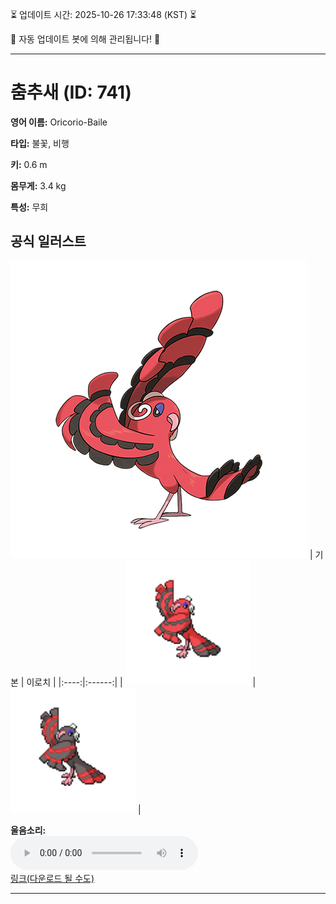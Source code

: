 
⏳ 업데이트 시간: 2025-10-26 17:33:48 (KST) ⏳

🤖 자동 업데이트 봇에 의해 관리됩니다! 🤖

---

# 춤추새 (ID: 741)
**영어 이름:** Oricorio-Baile

**타입:** 불꽃, 비행

**키:** 0.6 m

**몸무게:** 3.4 kg

**특성:** 무희

## 공식 일러스트
![](https://raw.githubusercontent.com/PokeAPI/sprites/master/sprites/pokemon/other/official-artwork/741.png)
| 기본 | 이로치 |
|:----:|:------:|
| <img src="https://raw.githubusercontent.com/PokeAPI/sprites/master/sprites/pokemon/741.png" width="200"> | <img src="https://raw.githubusercontent.com/PokeAPI/sprites/master/sprites/pokemon/shiny/741.png" width="200"> |

**울음소리:**<br><audio controls src="https://raw.githubusercontent.com/PokeAPI/cries/main/cries/pokemon/latest/741.ogg"></audio><br> [링크(다운로드 될 수도)](https://raw.githubusercontent.com/PokeAPI/cries/main/cries/pokemon/latest/741.ogg)


---
